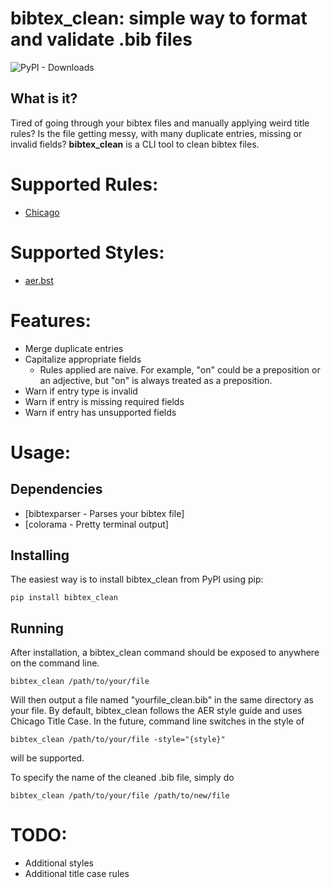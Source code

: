 # bibtex_clean: simple way to format and validate .bib files
![PyPI - Downloads](https://img.shields.io/pypi/dm/bibtex_clean)

## What is it?

Tired of going through your bibtex files and manually applying weird title rules? Is the file getting messy, with many duplicate entries, missing or invalid fields? **bibtex_clean** is a CLI tool to clean bibtex files.

# Supported Rules:

* [Chicago](https://titlecaseconverter.com/rules/#CMOS)
# Supported Styles:

* [aer.bst](https://www.bibtex.com/s/bibliography-style-economic-aer/)

# Features:

* Merge duplicate entries
* Capitalize appropriate fields
    * Rules applied are naive. For example, "on" could be a preposition or an adjective, but "on" is always treated as a preposition.
* Warn if entry type is invalid
* Warn if entry is missing required fields
* Warn if entry has unsupported fields

# Usage:

## Dependencies

- [bibtexparser - Parses your bibtex file]
- [colorama - Pretty terminal output]

## Installing

The easiest way is to install bibtex_clean from PyPI using pip:

```
pip install bibtex_clean
```

## Running

After installation, a bibtex_clean command should be exposed to anywhere on the command line.

```shell
bibtex_clean /path/to/your/file
```

Will then output a file named "yourfile_clean.bib" in the same directory as your file. By default, bibtex_clean follows the AER style guide and uses Chicago Title Case. In the future, command line switches in the style of

```shell
bibtex_clean /path/to/your/file -style="{style}"
```

will be supported.

To specify the name of the cleaned .bib file, simply do

```shell
bibtex_clean /path/to/your/file /path/to/new/file
```

# TODO:

* Additional styles
* Additional title case rules
